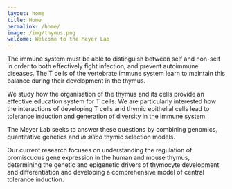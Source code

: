 ```yaml
---
layout: home
title: Home
permalink: /home/
image: /img/thymus.png
welcome: Welcome to the Meyer Lab
---
```


<div class="col-lg-2"></div>
<div class="col-lg-4">
    <p>
        The immune system must be able to distinguish between self and non-self in order
        to both effectively fight infection, and prevent autoimmune diseases. The T cells
        of the vertebrate immune system learn to maintain this balance during their
        development in the thymus.
    </p>
    <p>
        We study how the organisation of the thymus and its cells provide an
        effective education system for T cells. We are particularly interested how the
        interactions of developing T cells and thymic epithelial cells lead to
        tolerance induction and generation of diversity in the immune system.
    </p>
</div>

<div class="col-lg-4">
    <p>
        The Meyer Lab seeks to answer these questions by combining genomics,
        quantitative genetics and <i>in silico</i> thymic selection models.
    </p>
    <p>
        Our current research focuses on understanding the regulation of promiscuous gene expression in the
        human and mouse thymus, determining the genetic and epigenetic drivers of
        thymocyte development and differentiation and developing a comprehensive
        model of central tolerance induction.
    </p>
</div>
<div class="col-lg-4"></div>

<!--
<div class="container">
    <div class="row">
        <div class="col-lg-2"></div>
        <div class="col-lg-8">
            <span style="font-size:2em; font-weight:700; display:block; color:{{ site.color.primary }}" ><strong>News</strong></span>
            <hr>
        </div>
        <div class="col-lg-2"></div>
    </div>
</div>
-->
